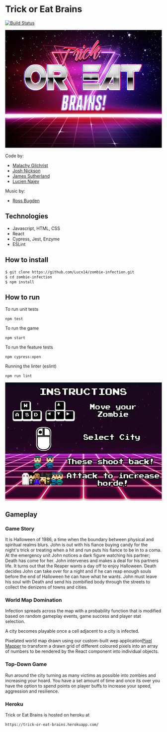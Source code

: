 # Trick or Eat Brains

[![Build Status](https://travis-ci.com/Lucx14/zombie-infection.svg?branch=master)](https://travis-ci.com/Lucx14/zombie-infection)

![Image description](./public/titleScreen.jpg)

Code by:
- [Malachy Gilchrist](https://github.com/Mallig)
- [Josh Nickson](https://github.com/joshnickson)
- [James Sutherland](https://github.com/LondonJim)
- [Lucien Najev](https://github.com/Lucx14)

Music by:
- [Ross Bugden](https://www.youtube.com/channel/UCQKGLOK2FqmVgVwYferltKQ)

## Technologies

- Javascript, HTML, CSS
- React
- Cypress, Jest, Enzyme
- ESLint

## How to install

```
$ git clone https://github.com/Lucx14/zombie-infection.git
$ cd zombie-infection
$ npm install
```



## How to run

To run unit tests 

```
npm test
```

To run the game
```
npm start
```
To run the feature tests
```
npm cypress:open
```
Running the linter (eslint)
```
npm run lint
```


![Image description](./public/instructionsScreen.jpg)

## Gameplay

### Game Story
It is Halloween of 1986, a time when the boundary between physical and spiritual realms blurs. John is out with his fiance buying candy for the night's trick or treating when a hit and run puts his fiance to be in to a coma. At the emergency unit John notices a dark figure watching his partner; Death has come for her. John intervenes and makes a deal for his partners life. It turns out that the Reaper wants a day off to enjoy Halloween. Death decides John can take over for a night and if he can reap enough souls before the end of Halloween he can have what he wants. John must leave his soul with Death and send his zombified body through the streets to collect the denizens of towns and cities. 

### World Map Domination
Infection spreads across the map with a probability function that is modified based on random gameplay events, game success and player stat selection.

A city becomes playable once a cell adjacent to a city is infected.

Pixelated world map drawn using our custom-built wep application[Pixel Mapper](https://github.com/joshnickson/pixel-mapper) to transform a drawn grid of different coloured pixels into an array of numbers to be rendered by the React component into individual objects.

### Top-Down Game

Run around the city turning as many victims as possible into zombies and increasing your hoard. You have a set amount of time and once its over you have the option to spend points on player buffs to increase your speed, aggression and resilience.

### Heroku

Trick or Eat Brains is hosted on heroku at

```
https://trick-or-eat-brains.herokuapp.com/
```





